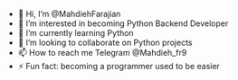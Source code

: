 - 👋 Hi, I’m @MahdiehFarajian
- 👀 I’m interested in becoming Python Backend Developer
- 🌱 I’m currently learning Python
- 💞️ I’m looking to collaborate on Python projects
- 📫 How to reach me Telegram @Mahdieh_fr9
- ⚡ Fun fact: becoming a programmer used to be easier
